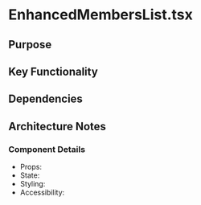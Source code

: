 # EnhancedMembersList.tsx

## Purpose

## Key Functionality

## Dependencies

## Architecture Notes

### Component Details
- Props: 
- State: 
- Styling: 
- Accessibility: 
